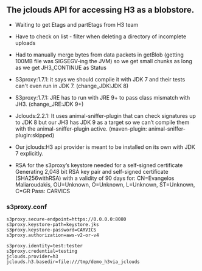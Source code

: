 
## The jclouds API for accessing H3 as a blobstore.


* Waiting to get Etags and partEtags from H3 team


* Have to check on list - filter when deleting a directory of incomplete uploads


* Had to manually merge bytes from data packets in getBlob (getting 100MB file was SIGSEGV-ing the JVM) so we get small chunks as long as we get JH3_CONTINUE as Status


* S3proxy:1.7.1: it says we should compile it with JDK 7 and their tests can't even run in JDK 7. 
(change_JDK:JDK 8)


* S3proxy:1.7.1: JRE has to run with JRE 9+ to pass class mismatch with JH3.
(change_JRE:JDK 9+)


* Jclouds:2.2.1: It uses animal-sniffer-plugin that can check signatures up to JDK 8 but our JH3 has JDK 9 as a target so we can’t compile them with the animal-sniffer-plugin active.
(maven-plugin: animal-sniffer-plugin:skipped)


* Our jclouds:H3 api provider is meant to be installed on its own with JDK 7 explicitly.

* RSA for the s3proxy’s keystore needed for a self-signed certificate
 Generating 2,048 bit RSA key pair and self-signed certificate (SHA256withRSA) with a validity of 90 days for: CN=Evangelos Maliaroudakis, OU=Unknown, O=Unknown, L=Unknown, ST=Unknown, C=GR
Pass: CARVICS

### s3proxy.conf
```properties
s3proxy.secure-endpoint=https://0.0.0.0:8080
s3proxy.keystore-path=keystore.jks
s3proxy.keystore-password=CARVICS
s3proxy.authorization=aws-v2-or-v4

s3proxy.identity=test:tester
s3proxy.credential=testing
jclouds.provider=h3
jclouds.h3.basedir=file:///tmp/demo_h3via_jclouds
```